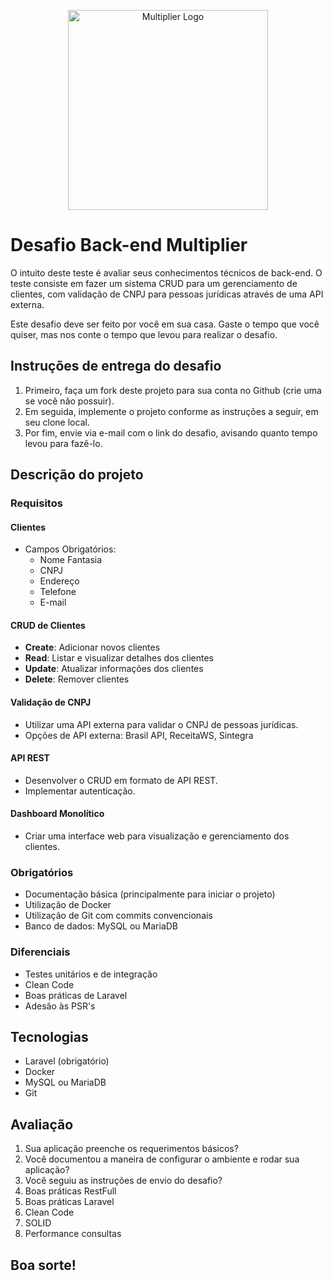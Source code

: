 <p align="center">
  <img src="https://multiplier.com.br/assets/multiplier.svg" width="320" alt="Multiplier Logo" />
</p>

# Desafio Back-end Multiplier

O intuito deste teste é avaliar seus conhecimentos técnicos de back-end. O teste consiste em fazer um sistema CRUD para um gerenciamento de clientes, com validação de CNPJ para pessoas jurídicas através de uma API externa.

Este desafio deve ser feito por você em sua casa. Gaste o tempo que você quiser, mas nos conte o tempo que levou para realizar o desafio.

## Instruções de entrega do desafio

1. Primeiro, faça um fork deste projeto para sua conta no Github (crie uma se você não possuir).
2. Em seguida, implemente o projeto conforme as instruções a seguir, em seu clone local.
3. Por fim, envie via e-mail com o link do desafio, avisando quanto tempo levou para fazê-lo.

## Descrição do projeto

### Requisitos

#### Clientes

- Campos Obrigatórios:
    - Nome Fantasia
    - CNPJ
    - Endereço
    - Telefone
    - E-mail

#### CRUD de Clientes

- **Create**: Adicionar novos clientes
- **Read**: Listar e visualizar detalhes dos clientes
- **Update**: Atualizar informações dos clientes
- **Delete**: Remover clientes

#### Validação de CNPJ

- Utilizar uma API externa para validar o CNPJ de pessoas jurídicas.
- Opções de API externa: Brasil API, ReceitaWS, Sintegra

#### API REST

- Desenvolver o CRUD em formato de API REST.
- Implementar autenticação.

#### Dashboard Monolítico

- Criar uma interface web para visualização e gerenciamento dos clientes.

### Obrigatórios

- Documentação básica (principalmente para iniciar o projeto)
- Utilização de Docker
- Utilização de Git com commits convencionais
- Banco de dados: MySQL ou MariaDB

### Diferenciais

- Testes unitários e de integração
- Clean Code
- Boas práticas de Laravel
- Adesão às PSR's

## Tecnologias

- Laravel (obrigatório)
- Docker
- MySQL ou MariaDB
- Git

## Avaliação

1. Sua aplicação preenche os requerimentos básicos?
2. Você documentou a maneira de configurar o ambiente e rodar sua aplicação?
3. Você seguiu as instruções de envio do desafio?
4. Boas práticas RestFull
5. Boas práticas Laravel
6. Clean Code
7. SOLID
8. Performance consultas

## Boa sorte!